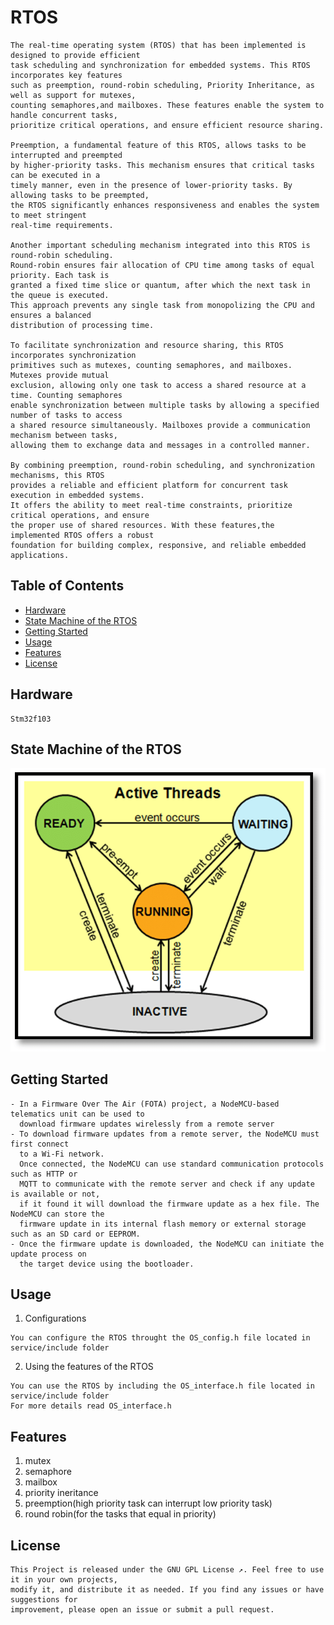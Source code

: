 # RTOS
```
The real-time operating system (RTOS) that has been implemented is designed to provide efficient
task scheduling and synchronization for embedded systems. This RTOS incorporates key features
such as preemption, round-robin scheduling, Priority Inheritance, as well as support for mutexes,
counting semaphores,and mailboxes. These features enable the system to handle concurrent tasks,
prioritize critical operations, and ensure efficient resource sharing.

Preemption, a fundamental feature of this RTOS, allows tasks to be interrupted and preempted
by higher-priority tasks. This mechanism ensures that critical tasks can be executed in a
timely manner, even in the presence of lower-priority tasks. By allowing tasks to be preempted,
the RTOS significantly enhances responsiveness and enables the system to meet stringent
real-time requirements.

Another important scheduling mechanism integrated into this RTOS is round-robin scheduling.
Round-robin ensures fair allocation of CPU time among tasks of equal priority. Each task is
granted a fixed time slice or quantum, after which the next task in the queue is executed.
This approach prevents any single task from monopolizing the CPU and ensures a balanced
distribution of processing time.

To facilitate synchronization and resource sharing, this RTOS incorporates synchronization
primitives such as mutexes, counting semaphores, and mailboxes. Mutexes provide mutual
exclusion, allowing only one task to access a shared resource at a time. Counting semaphores
enable synchronization between multiple tasks by allowing a specified number of tasks to access
a shared resource simultaneously. Mailboxes provide a communication mechanism between tasks,
allowing them to exchange data and messages in a controlled manner.

By combining preemption, round-robin scheduling, and synchronization mechanisms, this RTOS
provides a reliable and efficient platform for concurrent task execution in embedded systems.
It offers the ability to meet real-time constraints, prioritize critical operations, and ensure
the proper use of shared resources. With these features,the implemented RTOS offers a robust
foundation for building complex, responsive, and reliable embedded applications.
```

## Table of Contents
- [Hardware](#hardware)
- [State Machine of the RTOS](#state_machine_of_the_rtos)
- [Getting Started](#getting_started)
- [Usage](#usage)
- [Features](#features)
- [License](#license)


## Hardware
```
Stm32f103
```
  
## State Machine of the RTOS
![alt text](./images/rtos.ppm)

## Getting Started
```
- In a Firmware Over The Air (FOTA) project, a NodeMCU-based telematics unit can be used to
  download firmware updates wirelessly from a remote server
- To download firmware updates from a remote server, the NodeMCU must first connect
  to a Wi-Fi network.
  Once connected, the NodeMCU can use standard communication protocols such as HTTP or
  MQTT to communicate with the remote server and check if any update is available or not,
  if it found it will download the firmware update as a hex file. The NodeMCU can store the
  firmware update in its internal flash memory or external storage such as an SD card or EEPROM.
- Once the firmware update is downloaded, the NodeMCU can initiate the update process on
  the target device using the bootloader.
```

## Usage
1. Configurations
```
You can configure the RTOS throught the OS_config.h file located in service/include folder
```
2. Using the features of the RTOS
```
You can use the RTOS by including the OS_interface.h file located in service/include folder
For more details read OS_interface.h
```
## Features
1. mutex
2. semaphore
3. mailbox
4. priority ineritance
5. preemption(high priority task can interrupt low priority task)
6. round robin(for the tasks that equal in priority)

## License
```
This Project is released under the GNU GPL License ↗. Feel free to use it in your own projects, 
modify it, and distribute it as needed. If you find any issues or have suggestions for
improvement, please open an issue or submit a pull request.
```







